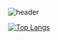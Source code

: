 
![header](https://capsule-render.vercel.app/api?type=wave&color=gray&height=200&section=header&text=recordmystory&fontSize=90)

[![Top Langs](https://github-readme-stats.vercel.app/api/top-langs/?username=recordmystory&langs_count=8)](https://github.com/recordmystory/github-readme-stats)

